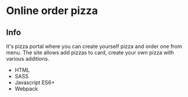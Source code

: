 # Online order pizza

## Info

It's pizza portal where you can create yourself pizza and order one from menu.
The site allows add pizzas to card, create your own pizza with various additions.

- HTML
- SASS
- Javascript ES6+
- Webpack
